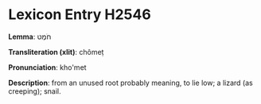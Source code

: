 # Lexicon Entry H2546

**Lemma**: חֹמֶט

**Transliteration (xlit)**: chômeṭ

**Pronunciation**: kho'met

**Description**:
from an unused root probably meaning, to lie low; a lizard (as creeping); snail.
